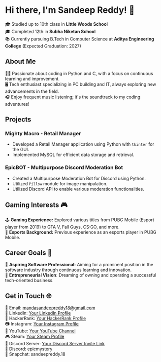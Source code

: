 # Hi there, I'm Sandeep Reddy! 👋

🎓 Studied up to 10th class in **Little Woods School**  
🎓 Completed 12th in **Subha Niketan School**  
📚 Currently pursuing B.Tech in Computer Science at **Aditya Engineering College** (Expected Graduation: 2027)  

## About Me

👨‍💻 Passionate about coding in Python and C, with a focus on continuous learning and improvement.  
🖥️ Tech enthusiast specializing in PC building and IT, always exploring new advancements in the field.  
🎧 Enjoy frequent music listening; it's the soundtrack to my coding adventures!  

## Projects

### Mighty Macro - Retail Manager
- Developed a Retail Manager application using Python with `tkinter` for the GUI.
- Implemented MySQL for efficient data storage and retrieval.

### EpicBOT - Multipurpose Discord Moderation Bot
- Created a Multipurpose Moderation Bot for Discord using Python.
- Utilized `Pillow` module for image manipulation.
- Utilized Discord API to enable various moderation functionalities.

## Gaming Interests 🎮

🕹️ **Gaming Experience:** Explored various titles from PUBG Mobile (Esport player from 2019) to GTA V, Fall Guys, CS:GO, and more.  
🎯 **Esports Background:** Previous experience as an esports player in PUBG Mobile.

## Career Goals 🚀

🌟 **Aspiring Software Professional:** Aiming for a prominent position in the software industry through continuous learning and innovation.  
🏢 **Entrepreneurial Vision:** Dreaming of owning and operating a successful tech-oriented business.

## Get in Touch 🌐

📧 Email: [mandasandeepreddy18@gmail.com](mailto:mandasandeepreddy18@gmail.com)  
🔗 LinkedIn: [Your LinkedIn Profile](https://www.linkedin.com/in/sandeep-reddy-manda/)  
🔵 HackerRank: [Your HackerRank Profile](https://www.hackerrank.com/sandeepreddy18)  
📷 Instagram: [Your Instagram Profile](https://www.instagram.com/sandeep.reddy.18/)  
🎥 YouTube: [Your YouTube Channel](https://www.youtube.com/EpicMystery)  
🎮 Steam: [Your Steam Profile](https://steamcommunity.com/id/EpicMystery/)  
👾 Discord Server: [Your Discord Server Invite Link](https://discord.gg/invite/zDfcUFEt2v)  
📱 Discord: epicmystery  
📸 Snapchat: sandeepreddy.18  

